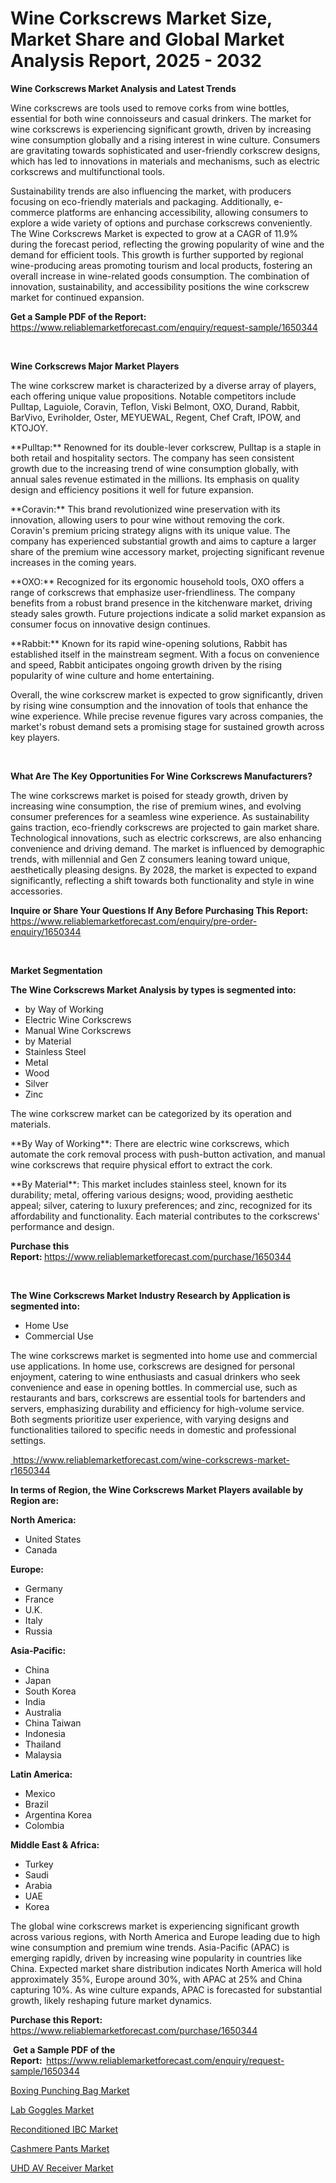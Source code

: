 <p><h1>Wine Corkscrews Market Size, Market Share and Global Market Analysis Report, 2025 - 2032</h1></p><p><strong>Wine Corkscrews Market Analysis and Latest Trends</strong></p>
<p><p>Wine corkscrews are tools used to remove corks from wine bottles, essential for both wine connoisseurs and casual drinkers. The market for wine corkscrews is experiencing significant growth, driven by increasing wine consumption globally and a rising interest in wine culture. Consumers are gravitating towards sophisticated and user-friendly corkscrew designs, which has led to innovations in materials and mechanisms, such as electric corkscrews and multifunctional tools.</p><p>Sustainability trends are also influencing the market, with producers focusing on eco-friendly materials and packaging. Additionally, e-commerce platforms are enhancing accessibility, allowing consumers to explore a wide variety of options and purchase corkscrews conveniently. The Wine Corkscrews Market is expected to grow at a CAGR of 11.9% during the forecast period, reflecting the growing popularity of wine and the demand for efficient tools. This growth is further supported by regional wine-producing areas promoting tourism and local products, fostering an overall increase in wine-related goods consumption. The combination of innovation, sustainability, and accessibility positions the wine corkscrew market for continued expansion.</p></p>
<p><strong>Get a Sample PDF of the Report:&nbsp;</strong> <a href="https://www.reliablemarketforecast.com/enquiry/request-sample/1650344?utm_campaign=1893&utm_medium=2&utm_source=Github&utm_content=ia&utm_term=04042025&utm_id=wine-corkscrews">https://www.reliablemarketforecast.com/enquiry/request-sample/1650344</a></p>
<p>&nbsp;</p>
<p><strong>Wine Corkscrews Major Market Players</strong></p>
<p><p>The wine corkscrew market is characterized by a diverse array of players, each offering unique value propositions. Notable competitors include Pulltap, Laguiole, Coravin, Teflon, Viski Belmont, OXO, Durand, Rabbit, BarVivo, Evriholder, Oster, MEYUEWAL, Regent, Chef Craft, IPOW, and KTOJOY.</p><p>**Pulltap:** Renowned for its double-lever corkscrew, Pulltap is a staple in both retail and hospitality sectors. The company has seen consistent growth due to the increasing trend of wine consumption globally, with annual sales revenue estimated in the millions. Its emphasis on quality design and efficiency positions it well for future expansion.</p><p>**Coravin:** This brand revolutionized wine preservation with its innovation, allowing users to pour wine without removing the cork. Coravin's premium pricing strategy aligns with its unique value. The company has experienced substantial growth and aims to capture a larger share of the premium wine accessory market, projecting significant revenue increases in the coming years.</p><p>**OXO:** Recognized for its ergonomic household tools, OXO offers a range of corkscrews that emphasize user-friendliness. The company benefits from a robust brand presence in the kitchenware market, driving steady sales growth. Future projections indicate a solid market expansion as consumer focus on innovative design continues.</p><p>**Rabbit:** Known for its rapid wine-opening solutions, Rabbit has established itself in the mainstream segment. With a focus on convenience and speed, Rabbit anticipates ongoing growth driven by the rising popularity of wine culture and home entertaining.</p><p>Overall, the wine corkscrew market is expected to grow significantly, driven by rising wine consumption and the innovation of tools that enhance the wine experience. While precise revenue figures vary across companies, the market's robust demand sets a promising stage for sustained growth across key players.</p></p>
<p>&nbsp;</p>
<p><strong>What Are The Key Opportunities For Wine Corkscrews Manufacturers?</strong></p>
<p><p>The wine corkscrews market is poised for steady growth, driven by increasing wine consumption, the rise of premium wines, and evolving consumer preferences for a seamless wine experience. As sustainability gains traction, eco-friendly corkscrews are projected to gain market share. Technological innovations, such as electric corkscrews, are also enhancing convenience and driving demand. The market is influenced by demographic trends, with millennial and Gen Z consumers leaning toward unique, aesthetically pleasing designs. By 2028, the market is expected to expand significantly, reflecting a shift towards both functionality and style in wine accessories.</p></p>
<p><strong>Inquire or Share Your Questions If Any Before Purchasing This Report:</strong> <a href="https://www.reliablemarketforecast.com/enquiry/pre-order-enquiry/1650344?utm_campaign=1893&utm_medium=2&utm_source=Github&utm_content=ia&utm_term=04042025&utm_id=wine-corkscrews">https://www.reliablemarketforecast.com/enquiry/pre-order-enquiry/1650344</a></p>
<p>&nbsp;</p>
<p><strong>Market Segmentation</strong></p>
<p><strong>The Wine Corkscrews Market Analysis by types is segmented into:</strong></p>
<p><ul><li>by Way of Working</li><li>Electric Wine Corkscrews</li><li>Manual Wine Corkscrews</li><li>by Material</li><li>Stainless Steel</li><li>Metal</li><li>Wood</li><li>Silver</li><li>Zinc</li></ul></p>
<p><p>The wine corkscrew market can be categorized by its operation and materials. </p><p>**By Way of Working**: There are electric wine corkscrews, which automate the cork removal process with push-button activation, and manual wine corkscrews that require physical effort to extract the cork. </p><p>**By Material**: This market includes stainless steel, known for its durability; metal, offering various designs; wood, providing aesthetic appeal; silver, catering to luxury preferences; and zinc, recognized for its affordability and functionality. Each material contributes to the corkscrews' performance and design.</p></p>
<p><strong>Purchase this Report:&nbsp;</strong><a href="https://www.reliablemarketforecast.com/purchase/1650344?utm_campaign=1893&utm_medium=2&utm_source=Github&utm_content=ia&utm_term=04042025&utm_id=wine-corkscrews">https://www.reliablemarketforecast.com/purchase/1650344</a></p>
<p>&nbsp;</p>
<p><strong>The Wine Corkscrews Market Industry Research by Application is segmented into:</strong></p>
<p><ul><li>Home Use</li><li>Commercial Use</li></ul></p>
<p><p>The wine corkscrews market is segmented into home use and commercial use applications. In home use, corkscrews are designed for personal enjoyment, catering to wine enthusiasts and casual drinkers who seek convenience and ease in opening bottles. In commercial use, such as restaurants and bars, corkscrews are essential tools for bartenders and servers, emphasizing durability and efficiency for high-volume service. Both segments prioritize user experience, with varying designs and functionalities tailored to specific needs in domestic and professional settings.</p></p>
<p><a href="https://www.reliablemarketforecast.com/wine-corkscrews-market-r1650344?utm_campaign=1893&utm_medium=2&utm_source=Github&utm_content=ia&utm_term=04042025&utm_id=wine-corkscrews">&nbsp;https://www.reliablemarketforecast.com/wine-corkscrews-market-r1650344</a></p>
<p><strong>In terms of Region, the Wine Corkscrews Market Players available by Region are:</strong></p>
<p>
    <p> <strong> North America: </strong>
        <ul>
            <li>United States</li>
            <li>Canada</li>
        </ul>
        </p> 
    <p> <strong> Europe: </strong>
        <ul>
            <li>Germany</li>
            <li>France</li>
            <li>U.K.</li>
            <li>Italy</li>
            <li>Russia</li>
        </ul>
        </p> 
    <p> <strong> Asia-Pacific: </strong>
        <ul>
            <li>China</li>
            <li>Japan</li>
            <li>South Korea</li>
            <li>India</li>
            <li>Australia</li>
            <li>China Taiwan</li>
            <li>Indonesia</li>
            <li>Thailand</li>
            <li>Malaysia</li>
        </ul>
        </p> 
    <p> <strong> Latin America: </strong>
        <ul>
            <li>Mexico</li>
            <li>Brazil</li>
            <li>Argentina Korea</li>
            <li>Colombia</li>
        </ul>
        </p> 
    <p> <strong> Middle East & Africa: </strong>
        <ul>
            <li>Turkey</li>
            <li>Saudi</li>
            <li>Arabia</li>
            <li>UAE</li>
            <li>Korea</li>
        </ul>
    </p>
    </p>
<p><p>The global wine corkscrews market is experiencing significant growth across various regions, with North America and Europe leading due to high wine consumption and premium wine trends. Asia-Pacific (APAC) is emerging rapidly, driven by increasing wine popularity in countries like China. Expected market share distribution indicates North America will hold approximately 35%, Europe around 30%, with APAC at 25% and China capturing 10%. As wine culture expands, APAC is forecasted for substantial growth, likely reshaping future market dynamics.</p></p>
<p><strong>Purchase this Report: </strong><a href="https://www.reliablemarketforecast.com/purchase/1650344?utm_campaign=1893&utm_medium=2&utm_source=Github&utm_content=ia&utm_term=04042025&utm_id=wine-corkscrews">https://www.reliablemarketforecast.com/purchase/1650344</a></p>
<p>&nbsp;<strong>Get a Sample PDF of the Report:&nbsp;&nbsp;</strong><a href="https://www.reliablemarketforecast.com/enquiry/request-sample/1650344?utm_campaign=1893&utm_medium=2&utm_source=Github&utm_content=ia&utm_term=04042025&utm_id=wine-corkscrews">https://www.reliablemarketforecast.com/enquiry/request-sample/1650344</a></p>
<p><strong></strong></p>
<p><p><a href="https://github.com/barlevsebako/Market-Research-Report-List-1/blob/main/boxing-punching-bag-market.md?utm_campaign=1893&utm_medium=2&utm_source=Github&utm_content=ia&utm_term=04042025&utm_id=wine-corkscrews">Boxing Punching Bag Market</a></p><p><a href="https://github.com/aertsfecto0h/Market-Research-Report-List-1/blob/main/lab-goggles-market.md?utm_campaign=1893&utm_medium=2&utm_source=Github&utm_content=ia&utm_term=04042025&utm_id=wine-corkscrews">Lab Goggles Market</a></p><p><a href="https://github.com/hiwatchucuy/Market-Research-Report-List-1/blob/main/reconditioned-ibc-market.md?utm_campaign=1893&utm_medium=2&utm_source=Github&utm_content=ia&utm_term=04042025&utm_id=wine-corkscrews">Reconditioned IBC Market</a></p><p><a href="https://github.com/luerabollevc/Market-Research-Report-List-1/blob/main/cashmere-pants-market.md?utm_campaign=1893&utm_medium=2&utm_source=Github&utm_content=ia&utm_term=04042025&utm_id=wine-corkscrews">Cashmere Pants Market</a></p><p><a href="https://github.com/tyreinhssan/Market-Research-Report-List-1/blob/main/uhd-av-receiver-market.md?utm_campaign=1893&utm_medium=2&utm_source=Github&utm_content=ia&utm_term=04042025&utm_id=wine-corkscrews">UHD AV Receiver Market</a></p></p>